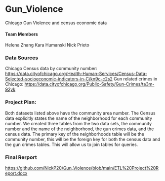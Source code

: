 # Gun_Violence
Chicago Gun Violence and census economic data

#### Team Members
Helena Zhang
Kara Humanski
Nick Prieto

### Data Sources
Chicago Census data by community number:
https://data.cityofchicago.org/Health-Human-Services/Census-Data-Selected-socioeconomic-indicators-in-C/kn9c-c2s2
Gun related crimes in Chicago:
https://data.cityofchicago.org/Public-Safety/Gun-Crimes/ta3m-92yk

### Project Plan:
Both datasets listed above have the community area number.  The Census data explicitly states the name of the neighborhood for each community number. We created three tables from the two data sets, the community number and the name of the neighborhood, the gun crimes data, and the census data.
The primary key of the neighborhoods table will be the community number, this will be the foreign key for both the census data and the gun crimes tables. This will allow us to join tables for queries.

### Final Rerport
https://github.com/NickP20/Gun_Violence/blob/main/ETL%20Project%20Report.docx
